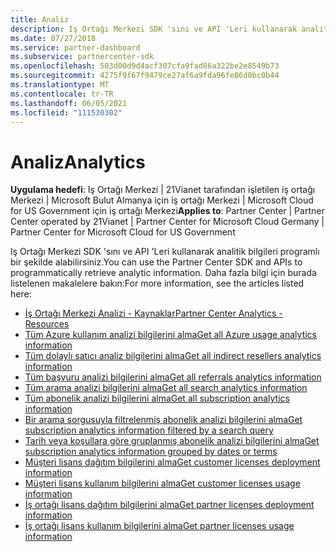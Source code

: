 ```yaml
---
title: Analiz
description: Iş Ortağı Merkezi SDK 'sını ve API 'Leri kullanarak analitik bilgileri programlı bir şekilde alabilirsiniz. Daha fazla bilgi için burada listelenen makalelere bakın.
ms.date: 07/27/2018
ms.service: partner-dashboard
ms.subservice: partnercenter-sdk
ms.openlocfilehash: 503d00d9d4acf307cfa9fad86a322be2e8549b73
ms.sourcegitcommit: 4275f9f67f9479ce27af6a9fda96fe86d0bc0b44
ms.translationtype: MT
ms.contentlocale: tr-TR
ms.lasthandoff: 06/05/2021
ms.locfileid: "111530302"
---
```

# <a name="analytics"></a><span data-ttu-id="fe7b3-104">Analiz</span><span class="sxs-lookup"><span data-stu-id="fe7b3-104">Analytics</span></span>

<span data-ttu-id="fe7b3-105">**Uygulama hedefi**: Iş Ortağı Merkezi | 21Vianet tarafından işletilen iş ortağı Merkezi | Microsoft Bulut Almanya için iş ortağı Merkezi | Microsoft Cloud for US Government için iş ortağı Merkezi</span><span class="sxs-lookup"><span data-stu-id="fe7b3-105">**Applies to**: Partner Center | Partner Center operated by 21Vianet | Partner Center for Microsoft Cloud Germany | Partner Center for Microsoft Cloud for US Government</span></span>

<span data-ttu-id="fe7b3-106">Iş Ortağı Merkezi SDK 'sını ve API 'Leri kullanarak analitik bilgileri programlı bir şekilde alabilirsiniz.</span><span class="sxs-lookup"><span data-stu-id="fe7b3-106">You can use the Partner Center SDK and APIs to programmatically retrieve analytic information.</span></span> <span data-ttu-id="fe7b3-107">Daha fazla bilgi için burada listelenen makalelere bakın:</span><span class="sxs-lookup"><span data-stu-id="fe7b3-107">For more information, see the articles listed here:</span></span>

- [<span data-ttu-id="fe7b3-108">İş Ortağı Merkezi Analizi - Kaynaklar</span><span class="sxs-lookup"><span data-stu-id="fe7b3-108">Partner Center Analytics - Resources</span></span>](partner-center-analytics-resources.md)
- [<span data-ttu-id="fe7b3-109">Tüm Azure kullanım analizi bilgilerini alma</span><span class="sxs-lookup"><span data-stu-id="fe7b3-109">Get all Azure usage analytics information</span></span>](get-all-azure-usage-analytics.md)
- [<span data-ttu-id="fe7b3-110">Tüm dolaylı satıcı analiz bilgilerini alma</span><span class="sxs-lookup"><span data-stu-id="fe7b3-110">Get all indirect resellers analytics information</span></span>](get-all-indirect-resellers-analytics.md)
- [<span data-ttu-id="fe7b3-111">Tüm başvuru analizi bilgilerini alma</span><span class="sxs-lookup"><span data-stu-id="fe7b3-111">Get all referrals analytics information</span></span>](get-all-referrals-analytics.md)
- [<span data-ttu-id="fe7b3-112">Tüm arama analizi bilgilerini alma</span><span class="sxs-lookup"><span data-stu-id="fe7b3-112">Get all search analytics information</span></span>](get-all-search-analytics.md)
- [<span data-ttu-id="fe7b3-113">Tüm abonelik analizi bilgilerini alma</span><span class="sxs-lookup"><span data-stu-id="fe7b3-113">Get all subscription analytics information</span></span>](get-all-subscription-analytics.md)
- [<span data-ttu-id="fe7b3-114">Bir arama sorgusuyla filtrelenmiş abonelik analizi bilgilerini alma</span><span class="sxs-lookup"><span data-stu-id="fe7b3-114">Get subscription analytics information filtered by a search query</span></span>](get-subscription-analytics-by-search-query.md)
- [<span data-ttu-id="fe7b3-115">Tarih veya koşullara göre gruplanmış abonelik analizi bilgilerini alma</span><span class="sxs-lookup"><span data-stu-id="fe7b3-115">Get subscription analytics information grouped by dates or terms</span></span>](get-subscription-analytics-grouped-by-dates-or-terms.md)
- [<span data-ttu-id="fe7b3-116">Müşteri lisans dağıtım bilgilerini alma</span><span class="sxs-lookup"><span data-stu-id="fe7b3-116">Get customer licenses deployment information</span></span>](get-customer-licenses-deployment-information.md)
- [<span data-ttu-id="fe7b3-117">Müşteri lisans kullanım bilgilerini alma</span><span class="sxs-lookup"><span data-stu-id="fe7b3-117">Get customer licenses usage information</span></span>](get-customer-licenses-usage-information.md)
- [<span data-ttu-id="fe7b3-118">İş ortağı lisans dağıtım bilgilerini alma</span><span class="sxs-lookup"><span data-stu-id="fe7b3-118">Get partner licenses deployment information</span></span>](get-partner-licenses-deployment-information.md)
- [<span data-ttu-id="fe7b3-119">İş ortağı lisans kullanım bilgilerini alma</span><span class="sxs-lookup"><span data-stu-id="fe7b3-119">Get partner licenses usage information</span></span>](get-partner-licenses-usage-information.md)
